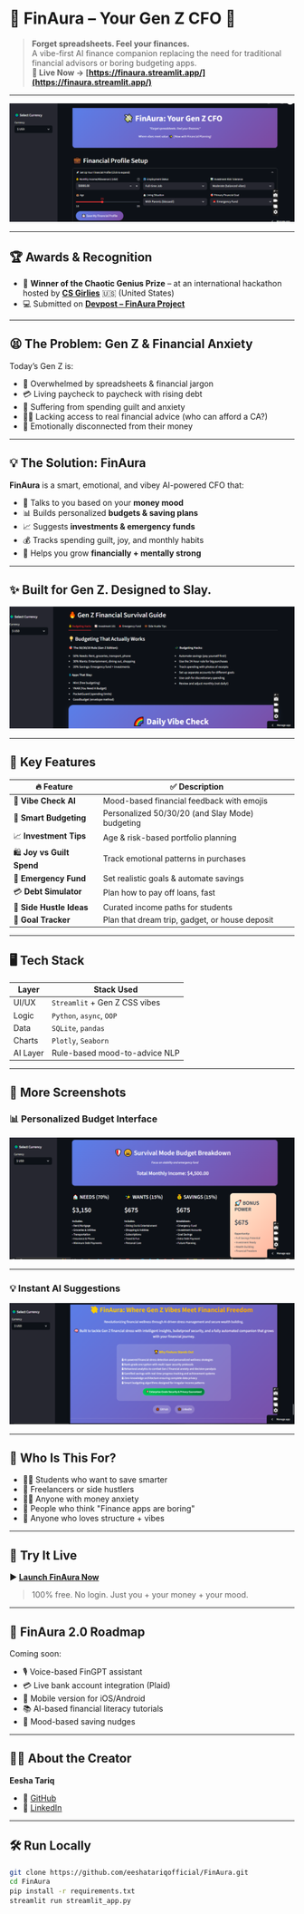 # 💸 FinAura – Your Gen Z CFO 🤘

> **Forget spreadsheets. Feel your finances.**  
> A vibe-first AI finance companion replacing the need for traditional financial advisors or boring budgeting apps.  
> **📍 Live Now → [https://finaura.streamlit.app/](https://finaura.streamlit.app/)**

---

![FinAura Dashboard Preview](dashboard1.png)

---

## 🏆 Awards & Recognition

- 🧠 **Winner of the Chaotic Genius Prize** – at an international hackathon hosted by **[CS Girlies](https://www.csgirlies.com/)** 🇺🇸 (United States)  
- 💻 Submitted on **[Devpost – FinAura Project](https://devpost.com/software/finaura/)**  

---

## 😫 The Problem: Gen Z & Financial Anxiety

Today’s Gen Z is:

- 🧾 Overwhelmed by spreadsheets & financial jargon  
- 💳 Living paycheck to paycheck with rising debt  
- 😬 Suffering from spending guilt and anxiety  
- 😶‍🌫️ Lacking access to real financial advice (who can afford a CA?)  
- 🧠 Emotionally disconnected from their money  

---

## 💡 The Solution: **FinAura**

**FinAura** is a smart, emotional, and vibey AI-powered CFO that:

- 💬 Talks to you based on your **money mood**  
- 📊 Builds personalized **budgets & saving plans**  
- 📈 Suggests **investments & emergency funds**  
- 💰 Tracks spending guilt, joy, and monthly habits  
- 🎯 Helps you grow **financially + mentally strong**  

---

## ✨ Built for Gen Z. Designed to Slay.

![Vibe Check AI](vibe_check.png)

---

## 🌈 Key Features

| 🔥 Feature             | ✅ Description |
|------------------------|----------------|
| 💬 **Vibe Check AI**    | Mood-based financial feedback with emojis |
| 💸 **Smart Budgeting**  | Personalized 50/30/20 (and Slay Mode) budgeting |
| 📈 **Investment Tips**  | Age & risk-based portfolio planning |
| 🛍️ **Joy vs Guilt Spend** | Track emotional patterns in purchases |
| 🚨 **Emergency Fund**   | Set realistic goals & automate savings |
| 💳 **Debt Simulator**   | Plan how to pay off loans, fast |
| 💼 **Side Hustle Ideas**| Curated income paths for students |
| 🎯 **Goal Tracker**     | Plan that dream trip, gadget, or house deposit |

---

## 🖥️ Tech Stack

| Layer       | Stack Used                    |
|-------------|-------------------------------|
| UI/UX       | `Streamlit` + Gen Z CSS vibes |
| Logic       | `Python`, `async`, `OOP`       |
| Data        | `SQLite`, `pandas`             |
| Charts      | `Plotly`, `Seaborn`            |
| AI Layer    | Rule-based mood-to-advice NLP  |

---

## 📸 More Screenshots

### 📊 Personalized Budget Interface
![Dashboard View](dashboard3.png)

---

### 💡 Instant AI Suggestions
![Bottom CTA](footer.png)

---

## 🧠 Who Is This For?

- 🧑‍🎓 Students who want to save smarter  
- 💼 Freelancers or side hustlers  
- 🧘‍♀️ Anyone with money anxiety  
- 💬 People who think "Finance apps are boring"  
- 🎯 Anyone who loves structure + vibes  

---

## 🚀 Try It Live

**▶ [Launch FinAura Now](https://finaura.streamlit.app/)**  
> 100% free. No login. Just you + your money + your mood.

---

## 🔮 FinAura 2.0 Roadmap

Coming soon:

- 🎙️ Voice-based FinGPT assistant  
- 💳 Live bank account integration (Plaid)  
- 📲 Mobile version for iOS/Android  
- 📚 AI-based financial literacy tutorials  
- 🧠 Mood-based saving nudges  

---

## 👩‍💻 About the Creator

**Eesha Tariq**  

- 🔗 [GitHub](https://github.com/codewithEshaYoutube/)  
- 🔗 [LinkedIn](https://www.linkedin.com/in/esha-tariqdev/)

---

## 🛠️ Run Locally

```bash
git clone https://github.com/eeshatariqofficial/FinAura.git
cd FinAura
pip install -r requirements.txt
streamlit run streamlit_app.py
